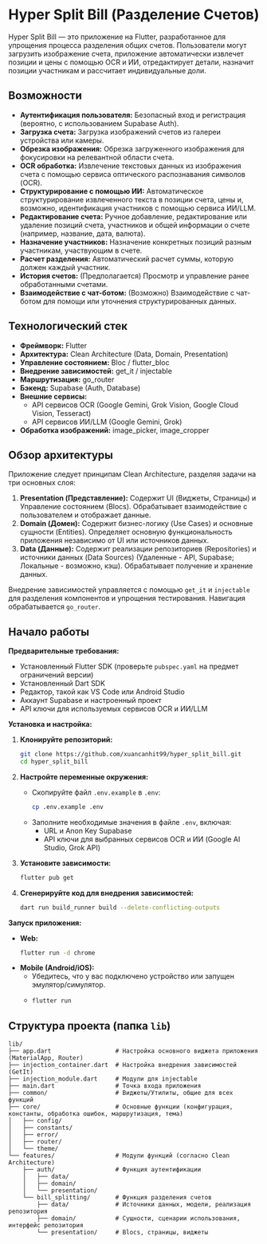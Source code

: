 # Hyper Split Bill (Разделение Счетов)

Hyper Split Bill — это приложение на Flutter, разработанное для упрощения процесса разделения общих счетов. Пользователи могут загрузить изображение счета, приложение автоматически извлечет позиции и цены с помощью OCR и ИИ, отредактирует детали, назначит позиции участникам и рассчитает индивидуальные доли.

## Возможности

*   **Аутентификация пользователя:** Безопасный вход и регистрация (вероятно, с использованием Supabase Auth).
*   **Загрузка счета:** Загрузка изображений счетов из галереи устройства или камеры.
*   **Обрезка изображения:** Обрезка загруженного изображения для фокусировки на релевантной области счета.
*   **OCR обработка:** Извлечение текстовых данных из изображения счета с помощью сервиса оптического распознавания символов (OCR).
*   **Структурирование с помощью ИИ:** Автоматическое структурирование извлеченного текста в позиции счета, цены и, возможно, идентификация участников с помощью сервиса ИИ/LLM.
*   **Редактирование счета:** Ручное добавление, редактирование или удаление позиций счета, участников и общей информации о счете (например, название, дата, валюта).
*   **Назначение участников:** Назначение конкретных позиций разным участникам, участвующим в счете.
*   **Расчет разделения:** Автоматический расчет суммы, которую должен каждый участник.
*   **История счетов:** (Предполагается) Просмотр и управление ранее обработанными счетами.
*   **Взаимодействие с чат-ботом:** (Возможно) Взаимодействие с чат-ботом для помощи или уточнения структурированных данных.

## Технологический стек

*   **Фреймворк:** Flutter
*   **Архитектура:** Clean Architecture (Data, Domain, Presentation)
*   **Управление состоянием:** Bloc / flutter_bloc
*   **Внедрение зависимостей:** get_it / injectable
*   **Маршрутизация:** go_router
*   **Бэкенд:** Supabase (Auth, Database)
*   **Внешние сервисы:**
    *   API сервисов OCR (Google Gemini, Grok Vision, Google Cloud Vision, Tesseract)
    *   API сервисов ИИ/LLM (Google Gemini, Grok)
*   **Обработка изображений:** image_picker, image_cropper

## Обзор архитектуры

Приложение следует принципам Clean Architecture, разделяя задачи на три основных слоя:

1.  **Presentation (Представление):** Содержит UI (Виджеты, Страницы) и Управление состоянием (Blocs). Обрабатывает взаимодействие с пользователем и отображает данные.
2.  **Domain (Домен):** Содержит бизнес-логику (Use Cases) и основные сущности (Entities). Определяет основную функциональность приложения независимо от UI или источников данных.
3.  **Data (Данные):** Содержит реализации репозиториев (Repositories) и источники данных (Data Sources) (Удаленные - API, Supabase; Локальные - возможно, кэш). Обрабатывает получение и хранение данных.

Внедрение зависимостей управляется с помощью `get_it` и `injectable` для разделения компонентов и упрощения тестирования. Навигация обрабатывается `go_router`.

## Начало работы

**Предварительные требования:**

*   Установленный Flutter SDK (проверьте `pubspec.yaml` на предмет ограничений версии)
*   Установленный Dart SDK
*   Редактор, такой как VS Code или Android Studio
*   Аккаунт Supabase и настроенный проект
*   API ключи для используемых сервисов OCR и ИИ/LLM

**Установка и настройка:**

1.  **Клонируйте репозиторий:**
    ```bash
    git clone https://github.com/xuancanhit99/hyper_split_bill.git
    cd hyper_split_bill
    ```
2.  **Настройте переменные окружения:**
    *   Скопируйте файл `.env.example` в `.env`:
        ```bash
        cp .env.example .env
        ```
    *   Заполните необходимые значения в файле `.env`, включая:
        *   URL и Anon Key Supabase
        *   API ключи для выбранных сервисов OCR и ИИ (Google AI Studio, Grok API)

3.  **Установите зависимости:**
    ```bash
    flutter pub get
    ```
4.  **Сгенерируйте код для внедрения зависимостей:**
    ```bash
    dart run build_runner build --delete-conflicting-outputs
    ```

**Запуск приложения:**

*   **Web:**
    ```bash
    flutter run -d chrome
    ```
*   **Mobile (Android/iOS):**
    *   Убедитесь, что у вас подключено устройство или запущен эмулятор/симулятор.
    *   ```bash
        flutter run
        ```

## Структура проекта (папка `lib`)

```
lib/
├── app.dart                  # Настройка основного виджета приложения (MaterialApp, Router)
├── injection_container.dart  # Настройка внедрения зависимостей (GetIt)
├── injection_module.dart     # Модули для injectable
├── main.dart                 # Точка входа приложения
├── common/                   # Виджеты/Утилиты, общие для всех функций
├── core/                     # Основные функции (конфигурация, константы, обработка ошибок, маршрутизация, тема)
│   ├── config/
│   ├── constants/
│   ├── error/
│   ├── router/
│   └── theme/
└── features/                 # Модули функций (согласно Clean Architecture)
    ├── auth/                 # Функция аутентификации
    │   ├── data/
    │   ├── domain/
    │   └── presentation/
    └── bill_splitting/       # Функция разделения счетов
        ├── data/             # Источники данных, модели, реализация репозитория
        ├── domain/           # Сущности, сценарии использования, интерфейс репозитория
        └── presentation/     # Blocs, страницы, виджеты